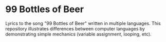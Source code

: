 # 99 Bottles of Beer

Lyrics to the song "99 Bottles of Beer" written in multiple languages. This repository
illustrates differences between computer languages by demonstrating simple
mechanics (variable assignment, looping, etc).
